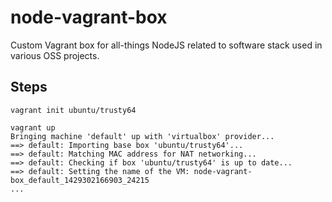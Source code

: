 # node-vagrant-box
Custom Vagrant box for all-things NodeJS related to software stack used in various OSS projects.

## Steps 

```
vagrant init ubuntu/trusty64

vagrant up
Bringing machine 'default' up with 'virtualbox' provider...
==> default: Importing base box 'ubuntu/trusty64'...
==> default: Matching MAC address for NAT networking...
==> default: Checking if box 'ubuntu/trusty64' is up to date...
==> default: Setting the name of the VM: node-vagrant-box_default_1429302166903_24215
...
```
